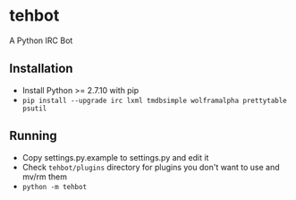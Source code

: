 # tehbot
A Python IRC Bot

## Installation
* Install Python >= 2.7.10 with pip
* `pip install --upgrade irc lxml tmdbsimple wolframalpha prettytable psutil`

## Running
* Copy settings.py.example to settings.py and edit it
* Check `tehbot/plugins` directory for plugins you don't want to use and mv/rm them
* `python -m tehbot`
